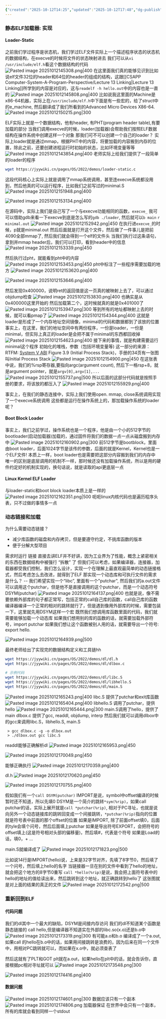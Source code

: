 ```yaml
---
{"created":"2025-10-12T14:25","updated":"2025-10-12T17:48","dg-publish":true,"permalink":"/Operating System/NJU OS Operating System Design and Implementation/Lecture 17 可执行文件的加载/","dgPassFrontmatter":true,"noteIcon":""}
---
```


### 静态ELF加载器: 实现
#### Loader-Static
之前我们学过程序是状态机，我们学过ELF文件实际上一个描述程序状态的状态机的数据结构，在execve的时候将文件的状态映射进去
我们可以从`vi /usr/include/elf.h`看这个数据结构的代码
![Pasted image 20251012145308.png|400](/img/user/accessory/Pasted%20image%2020251012145308.png)
在这里面我们真的能够见识到比如说elf文件32位的header和64位的header的组成的结构，这跟[[CSAPP Computer-System-A-Program-Perspective/Lecture 13 Linking\|Lecture 13 Linking]]所学到的内容是对应的，这与`readelf -h hello.out`中的内容也是一直的
![Pasted image 20251012145808.png|400](/img/user/accessory/Pasted%20image%2020251012145808.png)
比如说我这里面的Machine是x86-64机器，实际上在`/usr/include/elf.h`中下面是有一些宏的，给了struct中的e_machine, 然后翻译成了我们所看到的Advanced Micro Devices X86-64.
![Pasted image 20251012150215.png|300](/img/user/accessory/Pasted%20image%2020251012150215.png)

ELF实际上就是一个数据结构，他有header, 有PHT(program header table),有要加载的部分
当我们调用execve的时候，loader(加载器)会帮助我们按照ELF数据结构在操作系统中创建这样一个对象
那我们可不可以创建一个自己的loader？
实际上loader就是通过mmap，根据PHT中的内容，将要加载的内容搬到内存的位置，除此之前，还要创建进程运行时初始的状态，比如环境变量等等
![Pasted image 20251012143854.png|400](/img/user/accessory/Pasted%20image%2020251012143854.png)
老师实际上给我们提供了一段简单的loader的程序
```bash
wget https://jyywiki.cn/pages/OS/2022/demos/loader-static.c
```
这段代码核心上实际上就是调用了mmap系统调用，甚至连execve系统都没用到，然后他真的可以运行程序，比如我们之前写过的minimal.S
![Pasted image 20251012151948.png|400](/img/user/accessory/Pasted%20image%2020251012151948.png)

![Pasted image 20251012153134.png|400](/img/user/accessory/Pasted%20image%2020251012153134.png)

在源码中，实际上我们是自己写了一个与execve功能相同的函数，`execve_`
我可可以借助gdb来看一下execve到底是怎么写的`gdb ./loader`, 然后就可以`b main` `r minimal.out`
![Pasted image 20251012152942.png|450](/img/user/accessory/Pasted%20image%2020251012152942.png)
在执行进`execve_`的时候，p就是minimal.out
然后后面就是打开这个文件，然后做了一件事儿是把前4090全部mmap了, 然后我们就会得到一个elf的文件头
当我们执行过这条语句，拿到并mmap header后，我们可以打印，看到header中的信息
![Pasted image 20251012153339.png|450](/img/user/accessory/Pasted%20image%2020251012153339.png)

然后执行过pht，就能看到pht中的内容
![Pasted image 20251012153453.png|450](/img/user/accessory/Pasted%20image%2020251012153453.png)
pht中标注了一些程序需要加载的地方
![Pasted image 20251012153620.png|400](/img/user/accessory/Pasted%20image%2020251012153620.png)

![Pasted image 20251012153646.png|400](/img/user/accessory/Pasted%20image%2020251012153646.png)

然后发现0x400000，说明ret的返回值是这一页真的被映射上去了，可以通过objdump检查
![Pasted image 20251012153830.png|400](/img/user/accessory/Pasted%20image%2020251012153830.png)
也确实是从0x400000这里开始的
然后加载第二个，这时候就真的就是0x401000了
![Pasted image 20251012153947.png|300](/img/user/accessory/Pasted%20image%2020251012153947.png)
等到所有的地址都映射上去的时候，就可以看pmap了
![Pasted image 20251012154344.png|400](/img/user/accessory/Pasted%20image%2020251012154344.png)
这就是loader是形成了一个内存地址空间镜像，minimal的代码和数据都到了该放的位置
事实上，在这里，我们的地址空间中有两份程序，一份是loader，一份是minimal，但实际上真正的loader是会把不属于minimal的东西都回收掉
![Pasted image 20251012154623.png|400](/img/user/accessory/Pasted%20image%2020251012154623.png)
接下来的事情，就是构建需要运行minimal这个程序 初始化的堆栈，参数（包括环境变量等)
这一部分的来源：  RTFM: [System V ABI](https://jyywiki.cn/pages/OS/manuals/sysv-abi.pdf) Figure 3.9 (Initial Process Stack)，手册的34页有一张图叫Initial Process Stack
![Pasted image 20251012154900.png|450](/img/user/accessory/Pasted%20image%2020251012154900.png)
在这张表中说，我们的%rsp寄存器,要指向argc(argument count), 然后下一格rsp+8，就是argument pointer，就是`argv[0],argv[1],...`
![Pasted image 20251012155737.png|500](/img/user/accessory/Pasted%20image%2020251012155737.png)
所以后面的这部分代码就是按照手册的要求，将该放的都压入了
![Pasted image 20251012155929.png|400](/img/user/accessory/Pasted%20image%2020251012155929.png)


事实上，在我们的静态连接中，实际上我们使用open. mmap, close系统调用实现了一个execve系统调用
这些都是运行在操作系统上的，那加载操作系统的loader呢？
#### Boot Block Loader
事实上，我们之前学过，操作系统也是一个程序，他是由一个小的512字节的bootloader(启动加载器)加载的，通过固件将我们的数据一点一点从磁盘搬到内存中
![Pasted image 20251012160902.png|300](/img/user/accessory/Pasted%20image%2020251012160902.png)
前512字节是bootblock，里面由boot loader，后面1024字节是该传的参数，后面的就是Kernel，Kernel也是一个ELF文件! 本质上一样，boot loader也是需要把这部分内容搬到我们的内存中
唯一的区别是底层调用的机制不一样，那时候还没有加载操作系统，所以是用的硬件约定好的机制实现的，换句话说，就是读取的api更底层一点
#### Linux Kernel ELF Loader
与loader-static和boot block loader本质上是一样的
![Pasted image 20251012162351.png|500](/img/user/accessory/Pasted%20image%2020251012162351.png)
呃呃linux内核代码也是遍历程序头表，只不过做的事情多一点

### 动态链接和加载
为什么需要动态链接？
- 减少库函数的磁盘和内存拷贝，但是要遵守约定，不挑库函数的版本
- 便于分解大型项目

需求时运行 链接
直接去讲ELF并不好讲，因为工业界为了性能，概念上紧密相关的东西在数据结构中被强行 “拆散” 了
但我们可以考虑，如果编译器，连接器，加载器都受我们控制，我们怎么设计，实现一个在理解上最直观最简单的动态链接格式，然后考虑怎么去改进，就得到了ELF
那实现一个动态库和可执行文件的需求是什么？ -- 我们希望实现一个“libc”, 里面有一个"putchar", 然后我们的a.out文件可以调用这个putchar，但是他不是直接调用的这个putchar，而是一个动态符号DSYM(putchar)
![Pasted image 20251012164137.png|400](/img/user/accessory/Pasted%20image%2020251012164137.png)
也就是说，像不需要依赖外部库的句子都正常写，包括正常的call自己库的函数，call自己库的函数编译器编译一个正常的相对的跳转就行了，但是遇到像用外部库的时候，需要包装一下，这里就先用DSYM这样一个宏
既然我们想调用库函数里面的代码，我们就需要能够加载一个动态库
如果我们想用别的库的函数的话，就需要加载外部符号，import putchar
如果我们想让这个函数被别人用的话，就需要导出一个符号: export hello.

![Pasted image 20251012164939.png|500](/img/user/accessory/Pasted%20image%2020251012164939.png)

最终老师给出了实现完的数据结构定义和工具链hh
```bash
wget https://jyywiki.cn/pages/OS/2022/demos/dl/dl.h
wget https://jyywiki.cn/pages/OS/2022/demos/dl/dlbox.c

# 示例代码
wget https://jyywiki.cn/pages/OS/2022/demos/dl/libc.S
wget https://jyywiki.cn/pages/OS/2022/demos/dl/libhello.S
wget https://jyywiki.cn/pages/OS/2022/demos/dl/main.S
```

![Pasted image 20251012165243.png|400](/img/user/accessory/Pasted%20image%2020251012165243.png)
libc.S 提供了putchar和exit库函数
![Pasted image 20251012165404.png|400](/img/user/accessory/Pasted%20image%2020251012165404.png)
libhello.S 调用了putchar，提供hello
![Pasted image 20251012165444.png|300](/img/user/accessory/Pasted%20image%2020251012165444.png)
main.S调用了hello，提供了main
dlbox.c 提供了gcc, readdl, objdump, interp
然后我们就可以调用dlbox中的gcc来调用libc.S，libhello.S, main.S
```shell
 > gcc dlbox.c -g -o dlbox.out
 > ./dlbox.out gcc libc.S
```

readdl能够正确解析dl
![Pasted image 20251012165953.png|450](/img/user/accessory/Pasted%20image%2020251012165953.png)

![Pasted image 20251012170049.png|450](/img/user/accessory/Pasted%20image%2020251012170049.png)

能够正确执行
![Pasted image 20251012170359.png|400](/img/user/accessory/Pasted%20image%2020251012170359.png)

dl.h
![Pasted image 20251012170620.png|450](/img/user/accessory/Pasted%20image%2020251012170620.png)

![Pasted image 20251012170755.png|400](/img/user/accessory/Pasted%20image%2020251012170755.png)

假如我们有一个`call DSYM(putchar)`
IMPORT是说，symbol中offset编译的时候暂时还不知道，所以先填0
DSYM是一个简介的跳转`*sym(%rip)`，如果call putchar的话，实际上展开就是`call *putchar(%rip)`, 相对于PC寻址，也就是说向另外一个动态链接库的跳转回变成一个间接跳转，`*putchar(%rip)`指向的位置就是符号表中前面的那个offset的位置
如果是IMPORT, 除了前面offset填0，后面的tyle会填个问号，然后后面填上putchar
如果是导出符号EXPORT，会把符号的offset填上(这是符号相对头部的偏移量)，然后填#，代表是个符号
如果是Load的话，填0，+ ...

main.S就编译成了
![Pasted image 20251012171823.png|500](/img/user/accessory/Pasted%20image%2020251012171823.png)


比如说14行是IMPORT(hello)说，上来是32字节对齐，先填了8字节0，然后填了一个问号，然后填上hello的名字
当链接器一旦在别的文件中看到了hello的地址，就会把这个地方的8字节0重写
`call *hello(%rip)`是说，我会把上面符号表中的hello的地址的值给读出来，然后跳转到这个地址，就正确跳转到hello了
这张图就是对上面的结果的真正的文件
![Pasted image 20251012172542.png|500](/img/user/accessory/Pasted%20image%2020251012172542.png)

### 重新回到ELF
#### 代码问题
我们的dl其中一个最大的缺陷，DSYM是间接内存访问
我们的dl不知道某个函数是静态链接的
call hello,但是编译器不知道实在外部的libc.so(x.o)还是b.o中
![Pasted image 20251012173319.png|300](/img/user/accessory/Pasted%20image%2020251012173319.png)
有可能a.o和b.o 编译成了一个a.out, 如果call 的hello在b.o中的话，如果用间接跳转是浪费的，因为后来在同一个文件中，用相对PC跳转就可以，而如果在x.o中，就必须查表了

然后这就有了PLT和GOT
plt就在a.out，如果hello在plt中的话，就会告诉你，直接根据pc相对寻址就可以
![Pasted image 20251012173548.png|300](/img/user/accessory/Pasted%20image%2020251012173548.png)

![Pasted image 20251012174416.png|400](/img/user/accessory/Pasted%20image%2020251012174416.png)

#### 数据问题
![Pasted image 20251012174601.png|300](/img/user/accessory/Pasted%20image%2020251012174601.png)
数据应该只有一个副本
![Pasted image 20251012174806.png](/img/user/accessory/Pasted%20image%2020251012174806.png)
加载器保证 在世界中会只有一个副本，所有的库就会看到同样一个stdout
